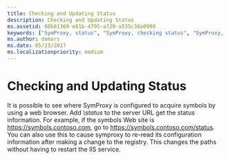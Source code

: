 ```yaml
---
title: Checking and Updating Status
description: Checking and Updating Status
ms.assetid: 60b81369-e81b-4795-a729-a535c38a0999
keywords: ["SymProxy, status", "SymProxy, checking status", "SymProxy, updating status"]
ms.author: domars
ms.date: 05/23/2017
ms.localizationpriority: medium
---
```


# Checking and Updating Status


It is possible to see where SymProxy is configured to acquire symbols by using a web browser. Add *\\status* to the server URL get the status information. For example, if the symbols Web site is https://symbols.contoso.com, go to https://symbols.contoso.com/status. You can also use this to cause symproxy to re-read its configuration information after making a change to the registry. This changes the paths without having to restart the IIS service.

 

 





